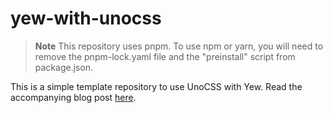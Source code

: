 # yew-with-unocss

> **Note**
> This repository uses pnpm. To use npm or yarn, you will need to remove the pnpm-lock.yaml file and the "preinstall" script from package.json.

This is a simple template repository to use UnoCSS with Yew. Read the accompanying blog post [here](https://dev.to/anish01/integrating-unocss-with-yew-44dn).
